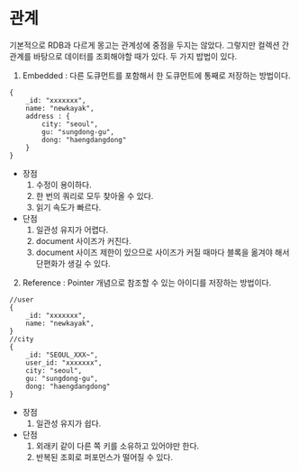 # 관계

기본적으로 RDB과 다르게 몽고는 관계성에 중점을 두지는 않았다. 
그렇지만 컬렉션 간 관계를 바탕으로 데이터를 조회해야할 때가 있다. 두 가지 밥법이 있다.


1. Embedded : 다른 도큐먼트를 포함해서 한 도큐먼트에 통째로 저장하는 방법이다.

```mongodb-json
{
    _id: "xxxxxxx",
    name: "newkayak",
    address : {
        city: "seoul",
        gu: "sungdong-gu",
        dong: "haengdangdong"
    }
}
```

  - 장점
    1. 수정이 용이하다.
    2. 한 번의 쿼리로 모두 찾아올 수 있다.
    3. 읽기 속도가 빠르다.
  - 단점
    1. 일관성 유지가 어렵다.
    2. document 사이즈가 커진다.
    3. document 사이즈 제한이 있으므로 사이즈가 커질 때마다 블록을 옮겨야 해서 단편화가 생길 수 있다.


2. Reference : Pointer 개념으로 참조할 수 있는 아이디를 저장하는 방법이다.

```mongodb-json
//user
{
    _id: "xxxxxxx",
    name: "newkayak",
}
//city
{
    _id: "SEOUL_XXX~",
    user_id: "xxxxxxx",
    city: "seoul",
    gu: "sungdong-gu",
    dong: "haengdangdong"
}
```

  - 장점
    1. 일관성 유지가 쉽다.
  - 단점
    1. 외래키 같이 다른 쪽 키를 소유하고 있어야만 한다.
    2. 반복된 조회로 퍼포먼스가 떨어질 수 있다.